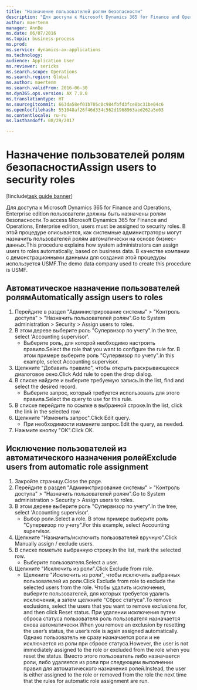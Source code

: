 ```yaml
--- 
title: "Назначение пользователей ролям безопасности"
description: "Для доступа к Microsoft Dynamics 365 for Finance and Operations, Enterprise edition пользователи должны быть назначены ролям безопасности."
author: maertenm
manager: AnnBe
ms.date: 06/07/2016
ms.topic: business-process
ms.prod: 
ms.service: dynamics-ax-applications
ms.technology: 
audience: Application User
ms.reviewer: sericks
ms.search.scope: Operations
ms.search.region: Global
ms.author: maertenm
ms.search.validFrom: 2016-06-30
ms.dyn365.ops.version: AX 7.0.0
ms.translationtype: HT
ms.sourcegitcommit: 663da58ef01b705c0c984fbfd3fce8bc31be04c6
ms.openlocfilehash: 551048af26f46d334c562d1968963aed262a5e03
ms.contentlocale: ru-ru
ms.lasthandoff: 08/29/2017

---
```

# <a name="assign-users-to-security-roles"></a><span data-ttu-id="11fd9-103">Назначение пользователей ролям безопасности</span><span class="sxs-lookup"><span data-stu-id="11fd9-103">Assign users to security roles</span></span>

[!include[task guide banner](../../includes/task-guide-banner.md)]

<span data-ttu-id="11fd9-104">Для доступа к Microsoft Dynamics 365 for Finance and Operations, Enterprise edition пользователи должны быть назначены ролям безопасности.</span><span class="sxs-lookup"><span data-stu-id="11fd9-104">To access Microsoft Dynamics 365 for Finance and Operations, Enterprise edition, users must be assigned to security roles.</span></span> <span data-ttu-id="11fd9-105">В этой процедуре описывается, как системные администраторы могут назначить пользователей ролям автоматически на основе бизнес-данных.</span><span class="sxs-lookup"><span data-stu-id="11fd9-105">This procedure explains how system administrators can assign users to roles automatically, based on business data.</span></span> <span data-ttu-id="11fd9-106">В качестве компании с демонстрационными данными для создания этой процедуры используется USMF.</span><span class="sxs-lookup"><span data-stu-id="11fd9-106">The demo data company used to create this procedure is USMF.</span></span>


## <a name="automatically-assign-users-to-roles"></a><span data-ttu-id="11fd9-107">Автоматическое назначение пользователей ролям</span><span class="sxs-lookup"><span data-stu-id="11fd9-107">Automatically assign users to roles</span></span>
1. <span data-ttu-id="11fd9-108">Перейдите в раздел "Администрирование системы" > "Контроль доступа" > "Назначить пользователей ролям".</span><span class="sxs-lookup"><span data-stu-id="11fd9-108">Go to System administration > Security > Assign users to roles.</span></span>
2. <span data-ttu-id="11fd9-109">В этом дереве выберите роль "Супервизор по учету".</span><span class="sxs-lookup"><span data-stu-id="11fd9-109">In the tree, select 'Accounting supervisor'.</span></span>
    * <span data-ttu-id="11fd9-110">Выберите роль, для которой необходимо настроить правило.</span><span class="sxs-lookup"><span data-stu-id="11fd9-110">Select the role that you want to configure the rule for.</span></span> <span data-ttu-id="11fd9-111">В этом примере выберите роль "Супервизор по учету".</span><span class="sxs-lookup"><span data-stu-id="11fd9-111">In this example, select Accounting supervisor.</span></span>  
3. <span data-ttu-id="11fd9-112">Щелкните "Добавить правило", чтобы открыть раскрывающееся диалоговое окно.</span><span class="sxs-lookup"><span data-stu-id="11fd9-112">Click Add rule to open the drop dialog.</span></span>
4. <span data-ttu-id="11fd9-113">В списке найдите и выберите требуемую запись.</span><span class="sxs-lookup"><span data-stu-id="11fd9-113">In the list, find and select the desired record.</span></span>
    * <span data-ttu-id="11fd9-114">Выберите запрос, который требуется использовать для этого правила.</span><span class="sxs-lookup"><span data-stu-id="11fd9-114">Select the query to use for this rule.</span></span>  
5. <span data-ttu-id="11fd9-115">В списке перейдите по ссылке в выбранной строке.</span><span class="sxs-lookup"><span data-stu-id="11fd9-115">In the list, click the link in the selected row.</span></span>
6. <span data-ttu-id="11fd9-116">Щелкните "Изменить запрос".</span><span class="sxs-lookup"><span data-stu-id="11fd9-116">Click Edit query.</span></span>
    * <span data-ttu-id="11fd9-117">При необходимости измените запрос.</span><span class="sxs-lookup"><span data-stu-id="11fd9-117">Edit the query, as needed.</span></span>  
7. <span data-ttu-id="11fd9-118">Нажмите кнопку "OК".</span><span class="sxs-lookup"><span data-stu-id="11fd9-118">Click OK.</span></span>

## <a name="exclude-users-from-automatic-role-assignment"></a><span data-ttu-id="11fd9-119">Исключение пользователей из автоматического назначения ролей</span><span class="sxs-lookup"><span data-stu-id="11fd9-119">Exclude users from automatic role assignment</span></span>
1. <span data-ttu-id="11fd9-120">Закройте страницу.</span><span class="sxs-lookup"><span data-stu-id="11fd9-120">Close the page.</span></span>
2. <span data-ttu-id="11fd9-121">Перейдите в раздел "Администрирование системы" > "Контроль доступа" > "Назначить пользователей ролям".</span><span class="sxs-lookup"><span data-stu-id="11fd9-121">Go to System administration > Security > Assign users to roles.</span></span>
3. <span data-ttu-id="11fd9-122">В этом дереве выберите роль "Супервизор по учету".</span><span class="sxs-lookup"><span data-stu-id="11fd9-122">In the tree, select 'Accounting supervisor'.</span></span>
    * <span data-ttu-id="11fd9-123">Выбор роли.</span><span class="sxs-lookup"><span data-stu-id="11fd9-123">Select a role.</span></span> <span data-ttu-id="11fd9-124">В этом примере выберите роль "Супервизор по учету".</span><span class="sxs-lookup"><span data-stu-id="11fd9-124">For this example, select Accounting supervisor.</span></span>  
4. <span data-ttu-id="11fd9-125">Щелкните "Назначить/исключить пользователей вручную".</span><span class="sxs-lookup"><span data-stu-id="11fd9-125">Click Manually assign / exclude users.</span></span>
5. <span data-ttu-id="11fd9-126">В списке пометьте выбранную строку.</span><span class="sxs-lookup"><span data-stu-id="11fd9-126">In the list, mark the selected row.</span></span>
    * <span data-ttu-id="11fd9-127">Выберите пользователя.</span><span class="sxs-lookup"><span data-stu-id="11fd9-127">Select a user.</span></span>  
6. <span data-ttu-id="11fd9-128">Щелкните "Исключить из роли".</span><span class="sxs-lookup"><span data-stu-id="11fd9-128">Click Exclude from role.</span></span>
    * <span data-ttu-id="11fd9-129">Щелкните "Исключить из роли", чтобы исключить выбранных пользователей из роли.</span><span class="sxs-lookup"><span data-stu-id="11fd9-129">Click Exclude from role to exclude the selected users from the role.</span></span> <span data-ttu-id="11fd9-130">Чтобы удалить исключения, выберите пользователей, для которых требуется удалить исключения, а затем щелкните "Сброс статуса".</span><span class="sxs-lookup"><span data-stu-id="11fd9-130">To remove exclusions, select the users that you want to remove exclusions for, and then click Reset status.</span></span> <span data-ttu-id="11fd9-131">При удалении исключения путем сброса статуса пользователя роль пользователя назначается снова автоматически.</span><span class="sxs-lookup"><span data-stu-id="11fd9-131">When you remove an exclusion by resetting the user’s status, the user’s role is again assigned automatically.</span></span> <span data-ttu-id="11fd9-132">Однако пользователь не сразу назначается роли и не исключается из роли при сбросе статуса.</span><span class="sxs-lookup"><span data-stu-id="11fd9-132">However, the user is not immediately assigned to the role or excluded from the role when you reset the status.</span></span> <span data-ttu-id="11fd9-133">Вместо этого пользователь либо назначается роли, либо удаляется из роли при следующем выполнении правил для автоматического назначения ролей.</span><span class="sxs-lookup"><span data-stu-id="11fd9-133">Instead, the user is either assigned to the role or removed from the role the next time that the rules for automatic role assignment are run.</span></span>  


